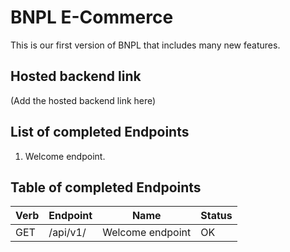 
# BNPL E-Commerce

This is our first version of BNPL that includes many new features.

## Hosted backend link

(Add the hosted backend link here)

## List of completed Endpoints
1. Welcome endpoint.

## Table of completed Endpoints

| Verb | Endpoint | Name | Status |
|------|----------|------|--------|
| GET  | /api/v1/ | Welcome endpoint | OK |

